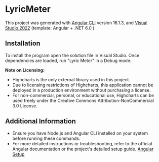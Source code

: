 # LyricMeter

This project was generated with [Angular CLI](https://github.com/angular/angular-cli) version 16.1.3,
and [Visual Studio 2022](https://visualstudio.microsoft.com/downloads/) (template: Angular + .NET 6.0 )

## Installation

To install the program open the solution file in Visual Studio. Once dependencies are loaded, run "Lyric Meter" in a Debug mode.

**Note on Licensing:**
- Highcharts is the only external library used in this project.
- Due to licensing restrictions of Highcharts, this application cannot be deployed in a production environment without purchasing a license.
- For non-commercial, personal, or educational use, Highcharts can be used freely under the Creative Commons Attribution-NonCommercial 3.0 License.

## Additional Information

- Ensure you have Node.js and Angular CLI installed on your system before running these commands.
- For more detailed instructions or troubleshooting, refer to the official Angular documentation or the project's detailed setup guide.
[Angular Setup](https://angular.io/guide/setup-local#install-the-angular-cli)
